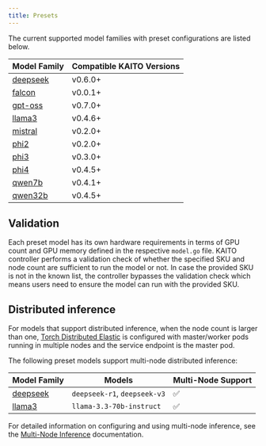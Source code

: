 ```yaml
---
title: Presets
---
```


The current supported model families with preset configurations are listed below.

| Model Family                                | Compatible KAITO Versions |
|---------------------------------------------|---------------------------|
| [deepseek](https://github.com/kaito-project/kaito/tree/main/presets/workspace/models/deepseek)     | v0.6.0+                   |
| [falcon](https://github.com/kaito-project/kaito/tree/main/presets/workspace/models/falcon)         | v0.0.1+                   |
| [gpt-oss](https://github.com/kaito-project/kaito/tree/main/presets/workspace/models/gpt-oss)       | v0.7.0+                   |
| [llama3](https://github.com/kaito-project/kaito/tree/main/presets/workspace/models/llama3)         | v0.4.6+                   |
| [mistral](https://github.com/kaito-project/kaito/tree/main/presets/workspace/models/mistral)       | v0.2.0+                   |
| [phi2](https://github.com/kaito-project/kaito/tree/main/presets/workspace/models/phi2)             | v0.2.0+                   |
| [phi3](https://github.com/kaito-project/kaito/tree/main/presets/workspace/models/phi3)             | v0.3.0+                   |
| [phi4](https://github.com/kaito-project/kaito/tree/main/presets/workspace/models/phi4)             | v0.4.5+                   |
| [qwen7b](https://github.com/kaito-project/kaito/tree/main/presets/workspace/models/qwen)           | v0.4.1+                   |
| [qwen32b](https://github.com/kaito-project/kaito/tree/main/presets/workspace/models/qwen)          | v0.4.5+                   |

## Validation

Each preset model has its own hardware requirements in terms of GPU count and GPU memory defined in the respective `model.go` file. KAITO controller performs a validation check of whether the specified SKU and node count are sufficient to run the model or not. In case the provided SKU is not in the known list, the controller bypasses the validation check which means users need to ensure the model can run with the provided SKU.

## Distributed inference

For models that support distributed inference, when the node count is larger than one, [Torch Distributed Elastic](https://pytorch.org/docs/stable/distributed.elastic.html) is configured with master/worker pods running in multiple nodes and the service endpoint is the master pod.

The following preset models support multi-node distributed inference:

| Model Family | Models | Multi-Node Support |
|--------------|--------|-------------------|
| [deepseek](https://github.com/kaito-project/kaito/tree/main/presets/workspace/models/deepseek) | `deepseek-r1`, `deepseek-v3` | ✅ |
| [llama3](https://github.com/kaito-project/kaito/tree/main/presets/workspace/models/llama3) | `llama-3.3-70b-instruct` | ✅ |

For detailed information on configuring and using multi-node inference, see the [Multi-Node Inference](./multi-node-inference.md) documentation.
